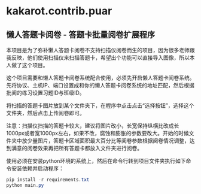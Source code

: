 # kakarot.contrib.puar

## 懒人答题卡阅卷 - 答题卡批量阅卷扩展程序

​	本项目是为了弥补懒人答题卡阅卷不支持扫描仪阅卷而生的项目，因为很多老师跟我反映，他们使用扫描仪来扫描答题卡，希望出个功能可以直接导入图像，所以本人做了这个项目。

​	这个项目需要和懒人答题卡阅卷系统配合使用，必须先开启懒人答题卡阅卷系统。先将协议、主机IP、端口设置成和你的懒人答题卡阅卷系统的地址匹配，然后根据批阅的练习设置习题ID与班级ID。

​	将扫描的答题卡图片放到某个文件夹下，在程序中点击点击“选择按钮”，选择这个文件夹，然后点击上传阅卷即可。

​	注意：扫描仪扫描的答题卡较大，建议将图片改小，长宽保持纵横比改成长1000px或者宽1000px左右，如果不改，腐蚀和膨胀的参数要改大。开始的时候文件夹中放少量图片，答题卡区域面积最大百分比等阅卷参数根据阅卷情况调整，达到满意的阅卷效果再把所有答题卡都放入文件夹进行阅卷。

​	使用必须在安装python环境的系统上，然后在命令行转到项目文件夹执行如下命令安装依赖并启动程序：

```powershell
pip install -r requirements.txt
python main.py
```

